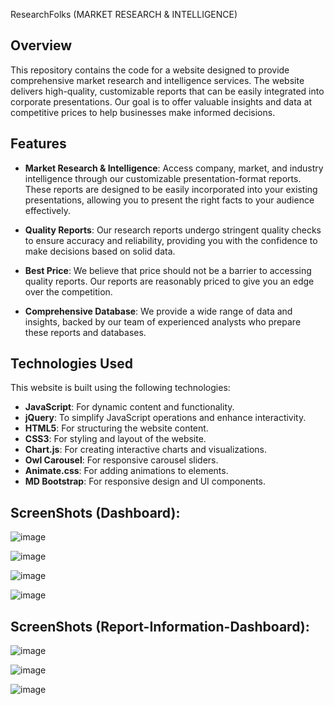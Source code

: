 ResearchFolks (MARKET RESEARCH & INTELLIGENCE)

## Overview
This repository contains the code for a website designed to provide comprehensive market research and intelligence services. The website delivers high-quality, 
customizable reports that can be easily integrated into corporate presentations. Our goal is to offer valuable insights and data at competitive prices to help 
businesses make informed decisions.

## Features
- **Market Research & Intelligence**: Access company, market, and industry intelligence through our customizable presentation-format reports.
These reports are designed to be easily incorporated into your existing presentations, allowing you to present the right facts to your audience effectively.

- **Quality Reports**: Our research reports undergo stringent quality checks to ensure accuracy and reliability, providing you with the confidence to make
decisions based on solid data.

- **Best Price**: We believe that price should not be a barrier to accessing quality reports. Our reports are reasonably priced to give you an edge over the
competition.

- **Comprehensive Database**: We provide a wide range of data and insights, backed by our team of experienced analysts who prepare these reports and databases.

## Technologies Used
This website is built using the following technologies:

- **JavaScript**: For dynamic content and functionality.
- **jQuery**: To simplify JavaScript operations and enhance interactivity.
- **HTML5**: For structuring the website content.
- **CSS3**: For styling and layout of the website.
- **Chart.js**: For creating interactive charts and visualizations.
- **Owl Carousel**: For responsive carousel sliders.
- **Animate.css**: For adding animations to elements.
- **MD Bootstrap**: For responsive design and UI components.


## ScreenShots (Dashboard):

![image](https://github.com/user-attachments/assets/2bfed53f-3ce0-48e5-bc2e-0017782370e6)

![image](https://github.com/user-attachments/assets/41b45d1f-71da-40c6-b7c1-0fe15f3ca69f)

![image](https://github.com/user-attachments/assets/a14b2146-21e2-4b08-848a-8179032b2629)

![image](https://github.com/user-attachments/assets/dc9bcf95-eded-4ccf-b664-6a809fbedae4)


## ScreenShots (Report-Information-Dashboard):

![image](https://github.com/user-attachments/assets/3c4834b7-f3b9-43f9-b14f-d757aad7bf77)

![image](https://github.com/user-attachments/assets/78e33faf-8dc2-4076-ae00-6dc5d71ccaeb)

![image](https://github.com/user-attachments/assets/dc1c5b67-8403-4874-88fe-6461ce475d6c)






